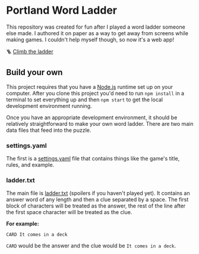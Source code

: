 # Portland Word Ladder

This repository was created for fun after I played a word ladder someone else made. I authored it on paper as a way to get away from screens while making games. I couldn't help myself though, so now it's a web app!

🪜 [Climb the ladder](https://pdx-word-ladder.netlify.app/)

## Build your own

This project requires that you have a [Node.js](https://nodejs.org/en/) runtime set up on your computer. After you clone this project you'd need to run `npm install` in a terminal to set everything up and then `npm start` to get the local development environment running.

Once you have an appropriate development environment, it should be relatively straightforward to make your own word ladder. There are two main data files that feed into the puzzle.

### settings.yaml

The first is a [settings.yaml](data/settings.yaml) file that contains things like the game's title, rules, and example.

### ladder.txt

The main file is [ladder.txt](data/ladder.txt) (spoilers if you haven't played yet). It contains an answer word of any length and then a clue separated by a space. The first block of characters will be treated as the answer, the rest of the line after the first space character will be treated as the clue.

**For example:**

```
CARD It comes in a deck
```

`CARD` would be the answer and the clue would be `It comes in a deck`.
